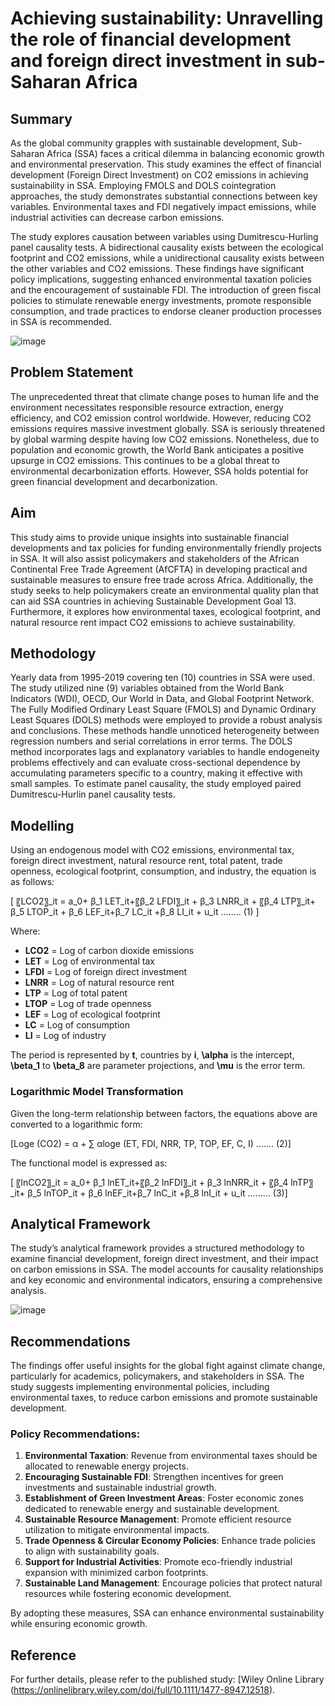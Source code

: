 # Achieving sustainability: Unravelling the role of financial development and foreign direct investment in sub-Saharan Africa

## Summary
As the global community grapples with sustainable development, Sub-Saharan Africa (SSA) faces a critical dilemma in balancing economic growth and environmental preservation. This study examines the effect of financial development (Foreign Direct Investment) on CO2 emissions in achieving sustainability in SSA. Employing FMOLS and DOLS cointegration approaches, the study demonstrates substantial connections between key variables. Environmental taxes and FDI negatively impact emissions, while industrial activities can decrease carbon emissions. 

The study explores causation between variables using Dumitrescu-Hurling panel causality tests. A bidirectional causality exists between the ecological footprint and CO2 emissions, while a unidirectional causality exists between the other variables and CO2 emissions. These findings have significant policy implications, suggesting enhanced environmental taxation policies and the encouragement of sustainable FDI. The introduction of green fiscal policies to stimulate renewable energy investments, promote responsible consumption, and trade practices to endorse cleaner production processes in SSA is recommended.

![image](https://github.com/user-attachments/assets/99d75a26-eac6-49d0-8371-babd473fce3b)


## Problem Statement
The unprecedented threat that climate change poses to human life and the environment necessitates responsible resource extraction, energy efficiency, and CO2 emission control worldwide. However, reducing CO2 emissions requires massive investment globally. SSA is seriously threatened by global warming despite having low CO2 emissions. Nonetheless, due to population and economic growth, the World Bank anticipates a positive upsurge in CO2 emissions. This continues to be a global threat to environmental decarbonization efforts. However, SSA holds potential for green financial development and decarbonization.

## Aim
This study aims to provide unique insights into sustainable financial developments and tax policies for funding environmentally friendly projects in SSA. It will also assist policymakers and stakeholders of the African Continental Free Trade Agreement (AfCFTA) in developing practical and sustainable measures to ensure free trade across Africa. Additionally, the study seeks to help policymakers create an environmental quality plan that can aid SSA countries in achieving Sustainable Development Goal 13. Furthermore, it explores how environmental taxes, ecological footprint, and natural resource rent impact CO2 emissions to achieve sustainability.

## Methodology
Yearly data from 1995-2019 covering ten (10) countries in SSA were used. The study utilized nine (9) variables obtained from the World Bank Indicators (WDI), OECD, Our World in Data, and Global Footprint Network. The Fully Modified Ordinary Least Square (FMOLS) and Dynamic Ordinary Least Squares (DOLS) methods were employed to provide a robust analysis and conclusions. These methods handle unnoticed heterogeneity between regression numbers and serial correlations in error terms. The DOLS method incorporates lags and explanatory variables to handle endogeneity problems effectively and can evaluate cross-sectional dependence by accumulating parameters specific to a country, making it effective with small samples. To estimate panel causality, the study employed paired Dumitrescu-Hurlin panel causality tests.

## Modelling
Using an endogenous model with CO2 emissions, environmental tax, foreign direct investment, natural resource rent, total patent, trade openness, ecological footprint, consumption, and industry, the equation is as follows:

\[ 〖LCO2〗_it =  a_0+ β_1 LET_it+〖β_2 LFDI〗_it + β_3 LNRR_it  + 〖β_4 LTP〗_it+ β_5 LTOP_it + β_6 LEF_it+β_7 LC_it  +β_8 LI_it +  u_it …….. (1) ]

Where:
- **LCO2** = Log of carbon dioxide emissions
- **LET** = Log of environmental tax
- **LFDI** = Log of foreign direct investment
- **LNRR** = Log of natural resource rent
- **LTP** = Log of total patent
- **LTOP** = Log of trade openness
- **LEF** = Log of ecological footprint
- **LC** = Log of consumption
- **LI** = Log of industry

The period is represented by **t**, countries by **i**, **\alpha** is the intercept, **\beta_1** to **\beta_8** are parameter projections, and **\mu** is the error term.

### Logarithmic Model Transformation
Given the long-term relationship between factors, the equations above are converted to a logarithmic form:

\[Loge (CO2) = α + ∑ αloge (ET, FDI, NRR, TP, TOP, EF, C, I) ……. (2)]

The functional model is expressed as:

\[ 〖lnCO2〗_it =  a_0+ β_1 lnET_it+〖β_2 lnFDI〗_it + β_3 lnNRR_it  + 〖β_4 lnTP〗_it+ β_5 lnTOP_it + β_6 lnEF_it+β_7 lnC_it  +β_8 lnI_it +  u_it ……… (3)]

## Analytical Framework
The study’s analytical framework provides a structured methodology to examine financial development, foreign direct investment, and their impact on carbon emissions in SSA. The model accounts for causality relationships and key economic and environmental indicators, ensuring a comprehensive analysis.

![image](https://github.com/user-attachments/assets/9345ffbf-4dbc-41d6-b51a-627e50d846bb)


## Recommendations
The findings offer useful insights for the global fight against climate change, particularly for academics, policymakers, and stakeholders in SSA. The study suggests implementing environmental policies, including environmental taxes, to reduce carbon emissions and promote sustainable development. 

### Policy Recommendations:
1. **Environmental Taxation**: Revenue from environmental taxes should be allocated to renewable energy projects.
2. **Encouraging Sustainable FDI**: Strengthen incentives for green investments and sustainable industrial growth.
3. **Establishment of Green Investment Areas**: Foster economic zones dedicated to renewable energy and sustainable development.
4. **Sustainable Resource Management**: Promote efficient resource utilization to mitigate environmental impacts.
5. **Trade Openness & Circular Economy Policies**: Enhance trade policies to align with sustainability goals.
6. **Support for Industrial Activities**: Promote eco-friendly industrial expansion with minimized carbon footprints.
7. **Sustainable Land Management**: Encourage policies that protect natural resources while fostering economic development.

By adopting these measures, SSA can enhance environmental sustainability while ensuring economic growth.

## Reference
For further details, please refer to the published study: [Wiley Online Library (https://onlinelibrary.wiley.com/doi/full/10.1111/1477-8947.12518).
